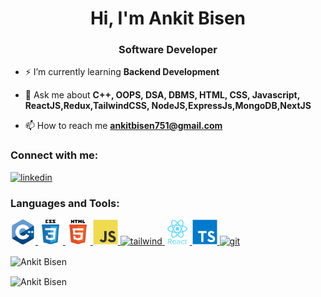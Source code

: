 <h1 align="center">Hi, I'm Ankit Bisen</h1>
<h3 align="center">Software Developer</h3>

- ⚡ I’m currently learning **Backend Development**

- 💬 Ask me about **C++, OOPS, DSA, DBMS, HTML, CSS, Javascript, ReactJS,Redux,TailwindCSS, NodeJS,ExpressJs,MongoDB,NextJS**

- 📫 How to reach me **ankitbisen751@gmail.com**

### Connect with me:

[![linkedin](https://img.shields.io/badge/linkedin-0A66C2?style=for-the-badge&logo=linkedin&logoColor=white)](https://www.linkedin.com/in/ankit-bisen-13a55a1a7/)

<h3 align="left">Languages and Tools:</h3>
<p align="left"><a href="https://www.w3schools.com/cpp/" target="_blank"> <img src="https://raw.githubusercontent.com/devicons/devicon/master/icons/cplusplus/cplusplus-original.svg" alt="cplusplus" width="40" height="40"/> </a>
<a href="https://www.w3schools.com/css/" target="_blank"> <img src="https://raw.githubusercontent.com/devicons/devicon/master/icons/css3/css3-original-wordmark.svg" alt="css3" width="40" height="40"/> </a>
<a href="https://www.w3.org/html/" target="_blank"> <img src="https://raw.githubusercontent.com/devicons/devicon/master/icons/html5/html5-original-wordmark.svg" alt="html5" width="40" height="40"/> </a>
<a href="https://developer.mozilla.org/en-US/docs/Web/JavaScript" target="_blank"> <img src="https://raw.githubusercontent.com/devicons/devicon/master/icons/javascript/javascript-original.svg" alt="javascript" width="40" height="40"/> </a>
<a href="https://tailwindcss.com/" target="_blank"> <img src="https://www.vectorlogo.zone/logos/tailwindcss/tailwindcss-icon.svg" alt="tailwind" width="40" height="40"/> </a>
<a href="https://reactjs.org/" target="_blank"> <img src="https://raw.githubusercontent.com/devicons/devicon/master/icons/react/react-original-wordmark.svg" alt="reactJs" width="40" height="40"/> </a>
<a href="https://www.typescriptlang.org/" target="_blank"> <img src="https://raw.githubusercontent.com/devicons/devicon/master/icons/typescript/typescript-original.svg" alt="typescript" width="40" height="40"> </a>
<a href="https://git-scm.com/" target="_blank"> <img src="https://www.vectorlogo.zone/logos/git-scm/git-scm-icon.svg" alt="git" width="40" height="40"/> </a>
</p>


<p><img width="494" align="center" src="https://github-readme-stats.vercel.app/api/top-langs?username=ankitbisen12&show_icons=true&locale=en&layout=compact" alt="Ankit Bisen" /></p>
<p><img align="center" src="https://github-readme-stats.vercel.app/api?username=ankitbisen12&show_icons=true&locale=en" alt="Ankit Bisen" /></p>
